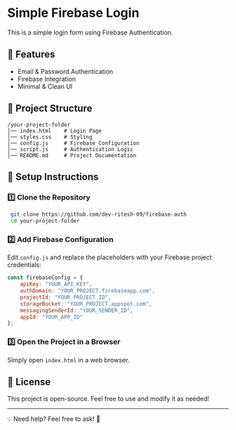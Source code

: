 # Simple Firebase Login

This is a simple login form using Firebase Authentication.

## 🚀 Features
- Email & Password Authentication
- Firebase Integration
- Minimal & Clean UI

## 📂 Project Structure
```
/your-project-folder
│── index.html    # Login Page
│── styles.css    # Styling
│── config.js     # Firebase Configuration
│── script.js     # Authentication Logic
│── README.md     # Project Documentation
```

## 🔧 Setup Instructions
### 1️⃣ Clone the Repository
```sh
 git clone https://github.com/dev-ritesh-09/firebase-auth
 cd your-project-folder
```

### 2️⃣ Add Firebase Configuration
Edit `config.js` and replace the placeholders with your Firebase project credentials:
```javascript
const firebaseConfig = {
    apiKey: "YOUR_API_KEY",
    authDomain: "YOUR_PROJECT.firebaseapp.com",
    projectId: "YOUR_PROJECT_ID",
    storageBucket: "YOUR_PROJECT.appspot.com",
    messagingSenderId: "YOUR_SENDER_ID",
    appId: "YOUR_APP_ID"
};
```

### 3️⃣ Open the Project in a Browser
Simply open `index.html` in a web browser.

## 📜 License
This project is open-source. Feel free to use and modify it as needed!

---
💡 Need help? Feel free to ask! 🚀

